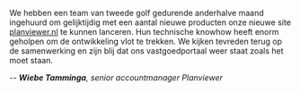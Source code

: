 We hebben een team van tweede golf gedurende anderhalve maand ingehuurd om gelijktijdig met een aantal nieuwe producten onze nieuwe site [planviewer.nl](http://www.planviewer.nl) te kunnen lanceren. Hun technische knowhow heeft enorm geholpen om de ontwikkeling vlot te trekken. We kijken tevreden terug op de samenwerking en zijn blij dat ons vastgoedportaal weer staat zoals het moet staan.

<cite>-- **Wiebe Tamminga**, senior accountmanager Planviewer</cite>
